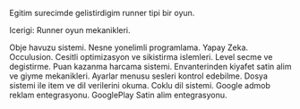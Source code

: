 Egitim surecimde gelistirdigim runner tipi bir oyun.

  Icerigi:
  Runner oyun mekanikleri.
  
  Obje havuzu sistemi.
  Nesne yonelimli programlama.
  Yapay Zeka.
  Occulusion.
  Cesitli optimizasyon ve sikistirma islemleri.
  Level secme ve degistirme.
  Puan kazanma harcama sistemi.
  Envanterinden kiyafet satin alim ve giyme mekanikleri.
  Ayarlar menusu sesleri kontrol edebilme.
  Dosya sistemi ile item ve dil verilerini okuma.
  Coklu dil sistemi.
  Google admob reklam entegrasyonu.
  GooglePlay Satin alim entegrasyonu.
  
